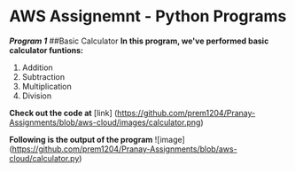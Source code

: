 # AWS Assignemnt - Python Programs

***Program 1***
##Basic Calculator
**In this program, we've performed basic calculator funtions:**
1. Addition
2. Subtraction
3. Multiplication
4. Division

**Check out the code at**
[link] (https://github.com/prem1204/Pranay-Assignments/blob/aws-cloud/images/calculator.png)

**Following is the output of the program**
![image] (https://github.com/prem1204/Pranay-Assignments/blob/aws-cloud/calculator.py)